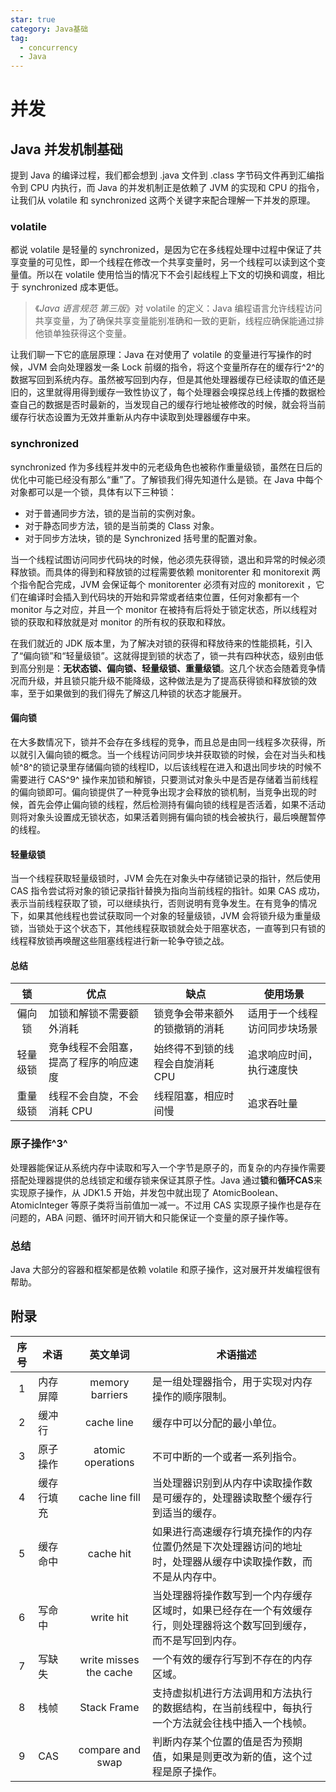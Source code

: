 ```yaml
---
star: true
category: Java基础
tag: 
  - concurrency
  - Java
---
```


# 并发
## Java 并发机制基础
提到 Java 的编译过程，我们都会想到 .java 文件到 .class 字节码文件再到汇编指令到 CPU 内执行，而 Java 的并发机制正是依赖了 JVM 的实现和 CPU 的指令，让我们从 volatile 和 synchronized 这两个关键字来配合理解一下并发的原理。

### volatile
都说 volatile 是轻量的 synchronized，是因为它在多线程处理中过程中保证了共享变量的可见性，即一个线程在修改一个共享变量时，另一个线程可以读到这个变量值。所以在 volatile 使用恰当的情况下不会引起线程上下文的切换和调度，相比于 synchronized 成本更低。

> 《_Java 语言规范 第三版_》对 volatile 的定义：Java 编程语言允许线程访问共享变量，为了确保共享变量能别准确和一致的更新，线程应确保能通过排他锁单独获得这个变量。

让我们聊一下它的底层原理：Java 在对使用了 volatile 的变量进行写操作的时候，JVM 会向处理器发一条 Lock 前缀的指令，将这个变量所存在的缓存行^2^的数据写回到系统内存。虽然被写回到内存，但是其他处理器缓存已经读取的值还是旧的，这里就得用得到缓存一致性协议了，每个处理器会嗅探总线上传播的数据检查自己的数据是否时最新的，当发现自己的缓存行地址被修改的时候，就会将当前缓存行状态设置为无效并重新从内存中读取到处理器缓存中来。

### synchronized
synchronized 作为多线程并发中的元老级角色也被称作重量级锁，虽然在日后的优化中可能已经没有那么“重”了。了解锁我们得先知道什么是锁。在 Java 中每个对象都可以是一个锁，具体有以下三种锁：

- 对于普通同步方法，锁的是当前的实例对象。
- 对于静态同步方法，锁的是当前类的 Class 对象。
- 对于同步方法块，锁的是 Synchronized 括号里的配置对象。

当一个线程试图访问同步代码块的时候，他必须先获得锁，退出和异常的时候必须释放锁。而具体的得到和释放锁的过程需要依赖 monitorenter 和 monitorexit 两个指令配合完成，JVM 会保证每个 monitorenter 必须有对应的 monitorexit ，它们在编译时会插入到代码块的开始和异常或者结束位置，任何对象都有一个 monitor 与之对应，并且一个 monitor 在被持有后将处于锁定状态，所以线程对锁的获取和释放就是对 monitor 的所有权的获取和释放。

在我们就近的 JDK 版本里，为了解决对锁的获得和释放待来的性能损耗，引入了“偏向锁”和“轻量级锁”。这就得提到锁的状态了，锁一共有四种状态，级别由低到高分别是：**无状态锁、偏向锁、轻量级锁、重量级锁**。这几个状态会随着竞争情况而升级，并且锁只能升级不能降级，这种做法是为了提高获得锁和释放锁的效率，至于如果做到的我们得先了解这几种锁的状态才能展开。

#### 偏向锁
在大多数情况下，锁并不会存在多线程的竞争，而且总是由同一线程多次获得，所以就引入偏向锁的概念。当一个线程访问同步块并获取锁的时候，会在对当头和栈帧^8^的锁记录里存储偏向锁的线程ID，以后该线程在进入和退出同步块的时候不需要进行 CAS^9^ 操作来加锁和解锁，只要测试对象头中是否是存储着当前线程的偏向锁即可。偏向锁提供了一种竞争出现才会释放的锁机制，当竞争出现的时候，首先会停止偏向锁的线程，然后检测持有偏向锁的线程是否活着，如果不活动则将对象头设置成无锁状态，如果活着则拥有偏向锁的栈会被执行，最后唤醒暂停的线程。

#### 轻量级锁
当一个线程获取轻量级锁时，JVM 会先在对象头中存储锁记录的指针，然后使用 CAS 指令尝试将对象的锁记录指针替换为指向当前线程的指针。如果 CAS 成功，表示当前线程获取了锁，可以继续执行，否则说明有竞争发生。在有竞争的情况下，如果其他线程也尝试获取同一个对象的轻量级锁，JVM 会将锁升级为重量级锁，当锁处于这个状态下，其他线程获取锁就会处于阻塞状态，一直等到只有锁的线程释放锁再唤醒这些阻塞线程进行新一轮争夺锁之战。

#### 总结

| 锁 | 优点| 缺点 | 使用场景 |
| :---: | --- | --- | --- |
| 偏向锁 | 加锁和解锁不需要额外消耗 | 锁竞争会带来额外的锁撤销的消耗 | 适用于一个线程访问同步块场景 |
| 轻量级锁 | 竞争线程不会阻塞，提高了程序的响应速度 | 始终得不到锁的线程会自旋消耗 CPU | 追求响应时间，执行速度快 |
| 重量级锁 | 线程不会自旋，不会消耗 CPU | 线程阻塞，相应时间慢 | 追求吞吐量 |

### 原子操作^3^
处理器能保证从系统内存中读取和写入一个字节是原子的，而复杂的内存操作需要搭配处理器提供的总线锁定和缓存锁来保证其原子性。Java 通过**锁**和**循环CAS**来实现原子操作，从 JDK1.5 开始，并发包中就出现了 AtomicBoolean、AtomicInteger 等原子类将当前值加一减一。不过用 CAS 实现原子操作也是存在问题的，ABA 问题、循环时间开销大和只能保证一个变量的原子操作等。

### 总结
Java 大部分的容器和框架都是依赖 volatile 和原子操作，这对展开并发编程很有帮助。

## 附录

| 序号 | 术语 | 英文单词 | 术语描述 |
| :---: | --- | :---: | --- |
| 1 | 内存屏障 | memory barriers | 是一组处理器指令，用于实现对内存操作的顺序限制。 |
| 2 | 缓冲行 | cache line | 缓存中可以分配的最小单位。 |
| 3 | 原子操作 | atomic operations | 不可中断的一个或者一系列指令。 |
| 4 | 缓存行填充 | cache line fill | 当处理器识别到从内存中读取操作数是可缓存的，处理器读取整个缓存行到适当的缓存。 |
| 5 | 缓存命中 | cache hit | 如果进行高速缓存行填充操作的内存位置仍然是下次处理器访问的地址时，处理器从缓存中读取操作数，而不是从内存中。 |
| 6 | 写命中 | write hit | 当处理器将操作数写到一个内存缓存区域时，如果已经存在一个有效缓存行，则处理器将这个数写回到缓存，而不是写回到内存。 |
| 7 | 写缺失 | write misses the cache | 一个有效的缓存行写到不存在的内存区域。 |
| 8 | 栈帧 | Stack Frame | 支持虚拟机进行方法调用和方法执行的数据结构，在当前线程中，每执行一个方法就会往栈中插入一个栈帧。|
| 9 | CAS | compare and swap | 判断内存某个位置的值是否为预期值，如果是则更改为新的值，这个过程是原子操作。 |

